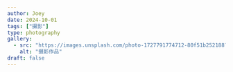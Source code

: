 ```yaml
---
author: Joey
date: 2024-10-01
tags: ["摄影"]
type: photography
gallery:
  - src: "https://images.unsplash.com/photo-1727791774712-80f51b252188?ixlib=rb-4.1.0&auto=format&fit=crop&w=1200&q=80"
    alt: "摄影作品"
draft: false
---
```

